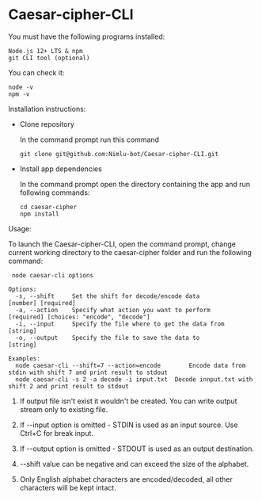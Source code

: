 # Caesar-cipher-CLI

You must have the following programs installed:

    Node.js 12+ LTS & npm
    git CLI tool (optional)

You can check it:

    node -v
    npm -v


Installation instructions:

* Clone repository

    In the command prompt run this command 

      git clone git@github.com:Nimlu-bot/Caesar-cipher-CLI.git

* Install app dependencies

   In the command prompt open the directory containing the app and run following commands:

      cd caesar-cipher
      npm install


Usage:

To launch the Caesar-cipher-CLI, open the command prompt, change current working directory to the caesar-cipher folder and run the following command:

     node caesar-cli options
```
Options:
  -s, --shift     Set the shift for decode/encode data            [number] [required]
  -a, --action    Specify what action you want to perform         [required] [choices: "encode", "decode"]
  -i, --input     Specify the file where to get the data from     [string]
  -o, --output    Specify the file to save the data to            [string]

Examples:
  node caesar-cli --shift=7 --action=encode        Encode data from stdin with shift 7 and print result to stdout
  node caesar-cli -s 2 -a decode -i input.txt  Decode innput.txt with shift 2 and print result to stdout

  ```

 1. If output file isn't exist it wouldn't be created. You can write output stream only to existing file.

 2. If --input option is omitted - STDIN is used as an input source. Use Ctrl+C for break input.
 3. If --output option is omitted - STDOUT is used as an output destination.
 4. --shift value can be negative and can exceed the size of the alphabet.
 5. Only English alphabet characters are encoded/decoded, all other characters will be kept intact.
 



